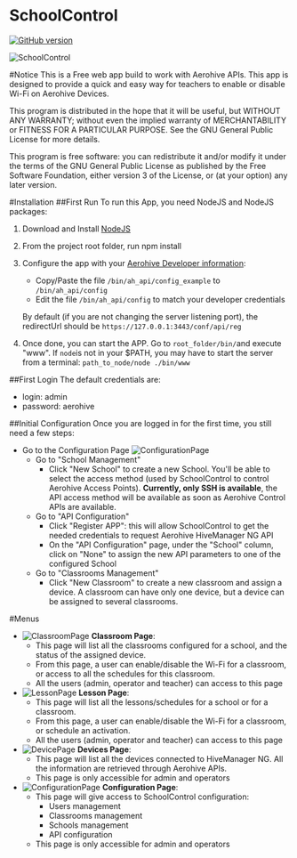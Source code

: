 # SchoolControl
[![GitHub version](https://badge.fury.io/gh/tmunzer%2FSchoolControl.svg)](https://badge.fury.io/gh/tmunzer%2FSchoolControl)

![SchoolControl](http://imgur.com/V4k9M7k.png)


#Notice
This is a Free web app build to work with Aerohive APIs. This app is designed to provide a quick and easy way for teachers to enable or disable Wi-Fi on Aerohive Devices.

This program is distributed in the hope that it will be useful, but WITHOUT ANY WARRANTY; without even the implied warranty of MERCHANTABILITY or FITNESS FOR A PARTICULAR PURPOSE.  See the GNU General Public License for more details.

This program is free software: you can redistribute it and/or modify it under the terms of the GNU General Public License as published by the Free Software Foundation, either version 3 of the License, or (at your option) any later version.

#Installation
##First Run
To run this App, you need NodeJS and NodeJS packages:

1. Download and Install [NodeJS](https://nodejs.org/en/)
2. From the project root folder, run 
    npm install
3. Configure the app with your [Aerohive Developer information](https://developer.aerohive.com/):
    - Copy/Paste the file `/bin/ah_api/config_example` to `/bin/ah_api/config`
    - Edit the file `/bin/ah_api/config` to match your developer credentials

    By default (if you are not changing the server listening port), the redirectUrl should be     `https://127.0.0.1:3443/conf/api/reg`
4. Once done, you can start the APP. Go to `root_folder/bin/`and execute "www". If `node`is not in your $PATH, you may have to start the server from a terminal: `path_to_node/node ./bin/www`


##First Login
The default credentials are:

- login: admin
- password: aerohive

##Initial Configuration
Once you are logged in for the first time, you still need a few steps:

- Go to the Configuration Page ![ConfigurationPage](http://i.imgur.com/weyxtOc.png)
    - Go to "School Management"
        - Click "New School" to create a new School. You'll be able to select the access method (used by SchoolControl to control Aerohive Access Points). **Currently, only SSH is available**, the API access method will be available as soon as Aerohive Control APIs are available. 
    - Go to "API Configuration"
        - Click "Register APP": this will allow SchoolControl to get the needed credentials to request Aerohive HiveManager NG API
        - On the "API Configuration" page, under the "School" column, click on "None" to assign the new API parameters to one of the configured School
    - Go to "Classrooms Management"
        - Click "New Classroom" to create a new classroom and assign a device. A classroom can have only one device, but a device can be assigned to several classrooms.

#Menus
- ![ClassroomPage](http://i.imgur.com/PAQIdIT.png) **Classroom Page**:
    - This page will list all the classrooms configured for a school, and the status of the assigned device. 
    - From this page, a user can enable/disable the Wi-Fi for a classroom, or access to all the schedules for this classroom.
    - All the users (admin, operator and teacher) can access to this page
- ![LessonPage](http://i.imgur.com/7W2MSrr.png) **Lesson Page**:
    - This page will list all the lessons/schedules for a school or for a classroom. 
    - From this page, a user can enable/disable the Wi-Fi for a classroom, or schedule an activation.
    - All the users (admin, operator and teacher) can access to this page
- ![DevicePage](http://i.imgur.com/YWBClPv.png) **Devices Page**:
    - This page will list all the devices connected to HiveManager NG. All the information are retrieved through Aerohive APIs.
    - This page is only accessible for admin and operators
- ![ConfigurationPage](http://i.imgur.com/weyxtOc.png) **Configuration Page**:
    - This page will give access to SchoolControl configuration:
        - Users management
        - Classrooms management
        - Schools management
        - API configuration
    - This page is only accessible for admin and operators

